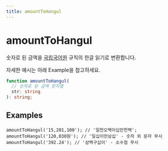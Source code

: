 ```yaml
---
title: amountToHangul
---
```


# amountToHangul

숫자로 된 금액을 [국립국어원](https://ko.dict.naver.com/#/correct/korean/info?seq=602) 규칙의 한글 읽기로 변환합니다.

자세한 예시는 아래 Example을 참고하세요.

```typescript
function amountToHangul(
  // 숫자로 된 금액 문자열
  str: string
): string;
```

## Examples

```tsx
amountToHangul('15,201,100'); // '일천오백이십만천백';
amountToHangul('120,030원'); // '일십이만삼십' - 숫자 외 문자 무시
amountToHangul('392.24'); // '삼백구십이' - 소수점 무시
```
